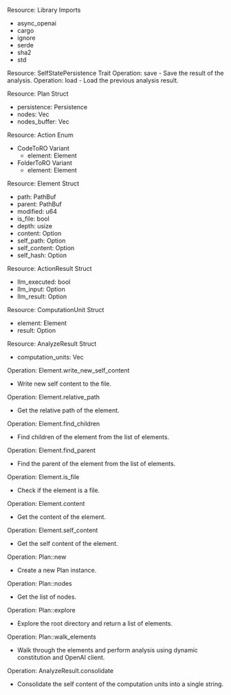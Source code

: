 Resource: Library Imports
  - async_openai
  - cargo
  - ignore
  - serde
  - sha2
  - std

Resource: SelfStatePersistence Trait
  Operation: save
    - Save the result of the analysis.
  Operation: load
    - Load the previous analysis result.

Resource: Plan Struct
  - persistence: Persistence
  - nodes: Vec<Element>
  - nodes_buffer: Vec<Element>

Resource: Action Enum
  - CodeToRO Variant
    - element: Element
  - FolderToRO Variant
    - element: Element

Resource: Element Struct
  - path: PathBuf
  - parent: PathBuf
  - modified: u64
  - is_file: bool
  - depth: usize
  - content: Option<String>
  - self_path: Option<PathBuf>
  - self_content: Option<String>
  - self_hash: Option<String>

Resource: ActionResult Struct
  - llm_executed: bool
  - llm_input: Option<CreateChatCompletionRequest>
  - llm_result: Option<CreateChatCompletionResponse>

Resource: ComputationUnit Struct
  - element: Element
  - result: Option<ActionResult>

Resource: AnalyzeResult Struct
  - computation_units: Vec<ComputationUnit>

Operation: Element.write_new_self_content
  - Write new self content to the file.

Operation: Element.relative_path
  - Get the relative path of the element.

Operation: Element.find_children
  - Find children of the element from the list of elements.

Operation: Element.find_parent
  - Find the parent of the element from the list of elements.

Operation: Element.is_file
  - Check if the element is a file.

Operation: Element.content
  - Get the content of the element.

Operation: Element.self_content
  - Get the self content of the element.

Operation: Plan::new
  - Create a new Plan instance.

Operation: Plan::nodes
  - Get the list of nodes.

Operation: Plan::explore
  - Explore the root directory and return a list of elements.

Operation: Plan::walk_elements
  - Walk through the elements and perform analysis using dynamic constitution and OpenAI client.

Operation: AnalyzeResult.consolidate
  - Consolidate the self content of the computation units into a single string.
